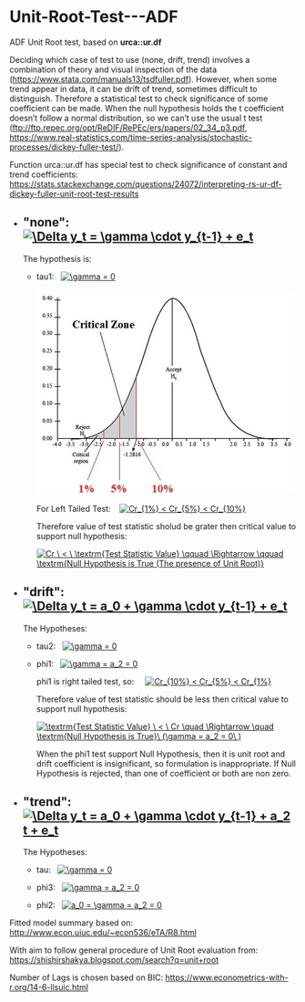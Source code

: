 # Unit-Root-Test---ADF

   ADF Unit Root test, based on **urca::ur.df**

   Deciding  which  case of test  to  use (none, drift, trend)  involves  a  combination  of  theory  and  visual  inspection  of  the  data (https://www.stata.com/manuals13/tsdfuller.pdf).
   However, when some trend appear in data, it can be drift of trend, sometimes difficult to distinguish.
   Therefore a statistical test to check significance of some coefficient can be made.
   When the null hypothesis holds the t coefficient doesn’t follow a normal distribution, so we can’t use the usual t test (ftp://ftp.repec.org/opt/ReDIF/RePEc/ers/papers/02_34_p3.pdf, https://www.real-statistics.com/time-series-analysis/stochastic-processes/dickey-fuller-test/).

   Function urca::ur.df has special test to check significance of constant and trend coefficients:  
   https://stats.stackexchange.com/questions/24072/interpreting-rs-ur-df-dickey-fuller-unit-root-test-results

 * ## "none":&nbsp; &nbsp;   <a href="https://www.codecogs.com/eqnedit.php?latex=\Delta&space;y_t&space;=&space;\gamma&space;\cdot&space;y_{t-1}&space;&plus;&space;e_t" target="_blank"><img src="https://latex.codecogs.com/gif.latex?\Delta&space;y_t&space;=&space;\gamma&space;\cdot&space;y_{t-1}&space;&plus;&space;e_t" title="\Delta y_t = \gamma \cdot y_{t-1} + e_t" /></a>

     The hypothesis is:

     * tau1:&nbsp;&nbsp; <a href="https://www.codecogs.com/eqnedit.php?latex=\gamma&space;=&space;0" target="_blank"><img src="https://latex.codecogs.com/gif.latex?\gamma&space;=&space;0"  title="\gamma = 0" /></a>

       ![Left Tailed Test](https://github.com/kamilbanas85/Unit-Root-Test---ADF/blob/master/Critical_Values.jpg)

       For Left Tailed Test:&nbsp; &nbsp;  <a href="https://www.codecogs.com/eqnedit.php?latex=Cr_{1%}&space;<&space;Cr_{5%}&space;<&space;Cr_{10%}" target="_blank"><img src="https://latex.codecogs.com/gif.latex?Cr_{1%}&space;<&space;Cr_{5%}&space;<&space;Cr_{10%}" title="Cr_{1%} < Cr_{5%} < Cr_{10%}" /></a>

       Therefore value of test statistic sholud be grater then critical value to support null hypothesis:

       <a href="https://www.codecogs.com/eqnedit.php?latex=Cr&space;\&space;<&space;\&space;\textrm{Test&space;Statistic&space;Value}&space;\qquad&space;\Rightarrow&space;\qquad&space;\textrm{Null&space;Hypothesis&space;is&space;True&space;(The&space;presence&space;of&space;Unit&space;Root)}" target="_blank"><img src="https://latex.codecogs.com/gif.latex?Cr&space;\&space;<&space;\&space;\textrm{Test&space;Statistic&space;Value}&space;\qquad&space;\Rightarrow&space;\qquad&space;\textrm{Null&space;Hypothesis&space;is&space;True&space;(The&space;presence&space;of&space;Unit&space;Root)}" title="Cr \ < \ \textrm{Test Statistic Value} \qquad \Rightarrow \qquad \textrm{Null Hypothesis is True (The presence of Unit Root)}" /></a>


 * ## "drift":&nbsp;&nbsp; <a href="https://www.codecogs.com/eqnedit.php?latex=\Delta&space;y_t&space;=&space;a_0&space;&plus;&space;\gamma&space;\cdot&space;y_{t-1}&space;&plus;&space;e_t" target="_blank"><img src="https://latex.codecogs.com/gif.latex?\Delta&space;y_t&space;=&space;a_0&space;&plus;&space;\gamma&space;\cdot&space;y_{t-1}&space;&plus;&space;e_t" title="\Delta y_t = a_0 + \gamma \cdot y_{t-1} + e_t" /></a>

     The Hypotheses:
     * tau2:&nbsp;&nbsp; <a href="https://www.codecogs.com/eqnedit.php?latex=\gamma&space;=&space;0" target="_blank"><img src="https://latex.codecogs.com/gif.latex?\gamma&space;=&space;0" title="\gamma = 0" /></a>

     * phi1:&nbsp;&nbsp; <a href="https://www.codecogs.com/eqnedit.php?latex=\gamma&space;=&space;a_2&space;=&space;0" target="_blank"><img src="https://latex.codecogs.com/gif.latex?\gamma&space;=&space;a_2&space;=&space;0" title="\gamma = a_2 = 0" /></a>

       phi1 is right tailed test, so: &nbsp; &nbsp; <a href="https://www.codecogs.com/eqnedit.php?latex=Cr_{10%}&space;<&space;Cr_{5%}&space;<&space;Cr_{1%}" target="_blank"><img src="https://latex.codecogs.com/gif.latex?Cr_{10%}&space;<&space;Cr_{5%}&space;<&space;Cr_{1%}" title="Cr_{10%} < Cr_{5%} < Cr_{1%}" /></a>

       Therefore value of test statistic should be less then critical value to support null hypothesis:

       <a href="https://www.codecogs.com/eqnedit.php?latex=\textrm{Test&space;Statistic&space;Value}&space;\&space;<&space;\&space;Cr&space;\quad&space;\Rightarrow&space;\quad&space;\textrm{Null&space;Hypothesis&space;is&space;True}\&space;(\gamma&space;=&space;a_2&space;=&space;0\&space;)" target="_blank"><img src="https://latex.codecogs.com/gif.latex?\textrm{Test&space;Statistic&space;Value}&space;\&space;<&space;\&space;Cr&space;\quad&space;\Rightarrow&space;\quad&space;\textrm{Null&space;Hypothesis&space;is&space;True}\&space;(\gamma&space;=&space;a_2&space;=&space;0\&space;)" title="\textrm{Test Statistic Value} \ < \ Cr \quad \Rightarrow \quad \textrm{Null Hypothesis is True}\ (\gamma = a_2 = 0\ )" /></a>

       When the phi1 test support Null Hypothesis, then it is unit root and drift coefficient is insignificant, so formulation is inappropriate. If Null Hypothesis is rejected, than  one of coefficient or both are non zero.

 * ## "trend":&nbsp;&nbsp; <a href="https://www.codecogs.com/eqnedit.php?latex=\Delta&space;y_t&space;=&space;a_0&space;&plus;&space;\gamma&space;\cdot&space;y_{t-1}&space;&plus;&space;a_2&space;t&space;&plus;&space;e_t" target="_blank"><img src="https://latex.codecogs.com/gif.latex?\Delta&space;y_t&space;=&space;a_0&space;&plus;&space;\gamma&space;\cdot&space;y_{t-1}&space;&plus;&space;a_2&space;t&space;&plus;&space;e_t" title="\Delta y_t = a_0 + \gamma \cdot y_{t-1} + a_2 t + e_t" /></a>


      The Hypotheses:
      * tau:&nbsp;&nbsp; <a href="https://www.codecogs.com/eqnedit.php?latex=\gamma&space;=&space;0" target="_blank"><img src="https://latex.codecogs.com/gif.latex?\gamma&space;=&space;0" title="\gamma = 0" /></a>

      * phi3:&nbsp;&nbsp; <a href="https://www.codecogs.com/eqnedit.php?latex=\gamma&space;=&space;a_2&space;=&space;0" target="_blank"><img src="https://latex.codecogs.com/gif.latex?\gamma&space;=&space;a_2&space;=&space;0" title="\gamma = a_2 = 0" /></a>

      * phi2:&nbsp;&nbsp; <a href="https://www.codecogs.com/eqnedit.php?latex=a_0&space;=&space;\gamma&space;=&space;a_2&space;=&space;0" target="_blank"><img src="https://latex.codecogs.com/gif.latex?a_0&space;=&space;\gamma&space;=&space;a_2&space;=&space;0" title="a_0 = \gamma = a_2 = 0" /></a>









Fitted model summary based on: http://www.econ.uiuc.edu/~econ536/eTA/R8.html

With aim to follow general procedure of Unit Root evaluation from:
https://shishirshakya.blogspot.com/search?q=unit+root

Number of Lags is chosen based on BIC:
https://www.econometrics-with-r.org/14-6-llsuic.html

